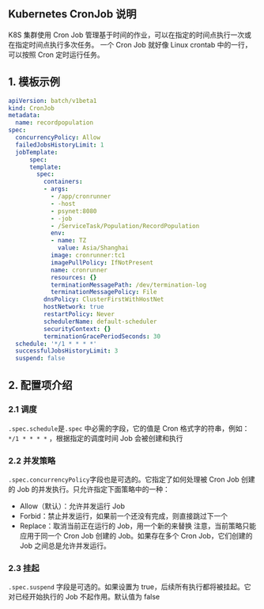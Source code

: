 ## Kubernetes CronJob 说明

K8S 集群使用 Cron Job 管理基于时间的作业，可以在指定的时间点执行一次或在指定时间点执行多次任务。 一个 Cron Job 就好像 Linux crontab 中的一行，可以按照 Cron 定时运行任务。

## 1. 模板示例
```yml
apiVersion: batch/v1beta1
kind: CronJob
metadata:
  name: recordpopulation
spec:
  concurrencyPolicy: Allow
  failedJobsHistoryLimit: 1
  jobTemplate:
      spec:
      template:
        spec:
          containers:
          - args:
            - /app/cronrunner
            - -host
            - psynet:8080
            - -job
            - /ServiceTask/Population/RecordPopulation
            env:
            - name: TZ
              value: Asia/Shanghai
            image: cronrunner:tc1
            imagePullPolicy: IfNotPresent
            name: cronrunner
            resources: {}
            terminationMessagePath: /dev/termination-log
            terminationMessagePolicy: File
          dnsPolicy: ClusterFirstWithHostNet
          hostNetwork: true
          restartPolicy: Never
          schedulerName: default-scheduler
          securityContext: {}
          terminationGracePeriodSeconds: 30
  schedule: '*/1 * * * *'
  successfulJobsHistoryLimit: 3
  suspend: false
```

## 2. 配置项介绍

### 2.1 调度
`.spec.schedule`是`.spec` 中必需的字段，它的值是 Cron 格式字的符串，例如：`*/1 * * * *` ，根据指定的调度时间 Job 会被创建和执行

### 2.2 并发策略
`.spec.concurrencyPolicy`字段也是可选的。它指定了如何处理被 Cron Job 创建的 Job 的并发执行。只允许指定下面策略中的一种：
- Allow（默认）：允许并发运行 Job
- Forbid：禁止并发运行，如果前一个还没有完成，则直接跳过下一个
- Replace：取消当前正在运行的 Job，用一个新的来替换
注意，当前策略只能应用于同一个 Cron Job 创建的 Job。如果存在多个 Cron Job，它们创建的 Job 之间总是允许并发运行。

### 2.3 挂起
`.spec.suspend` 字段是可选的。如果设置为 true，后续所有执行都将被挂起。它对已经开始执行的 Job 不起作用。默认值为 false


